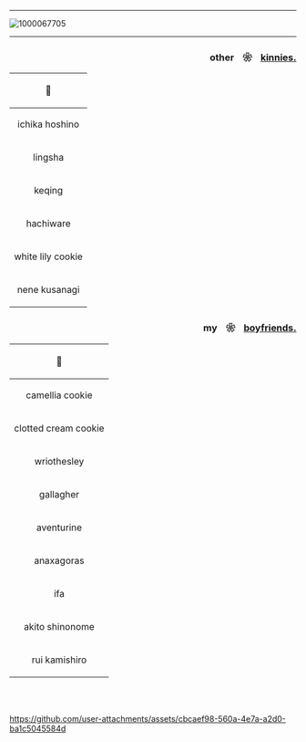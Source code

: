 ___

![1000067705](https://github.com/user-attachments/assets/3f989d09-de20-4c30-9e2d-8069e6eb6b91)
___

### <p align="right">otherㅤ❀ㅤ<ins>kinnies.</ins></p>

|<p align="center">🔬</p>|
|---------------------|
|<p align="center">ichika hoshino</p>|
|<p align="center">lingsha</p>|
|<p align="center">keqing</p>|
|<p align="center">hachiware</p>|
|<p align="center">white lily cookie</p>|
|<p align="center">nene kusanagi</p>|

### <p align="right">myㅤ❀ㅤ<ins>boyfriends.</ins></p>

|<p align="center">💍</p>|
|---------------------|
|<p align="center">camellia cookie</p>|
|<p align="center">clotted cream cookie</p>|
|<p align="center">wriothesley</p>|
|<p align="center">gallagher</p>|
|<p align="center">aventurine</p>|
|<p align="center">anaxagoras</p>|
|<p align="center">ifa</p>|
|<p align="center">akito shinonome</p>|
|<p align="center">rui kamishiro</p>|

<br><br>



https://github.com/user-attachments/assets/cbcaef98-560a-4e7a-a2d0-ba1c5045584d


